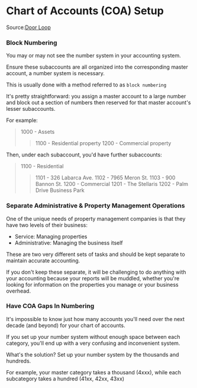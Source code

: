 Chart of Accounts (COA) Setup
===

Source:[Door Loop](https://bit.ly/3zi6aE7)

### Block Numbering

You may or may not see the number system in your accounting system.

Ensure these subaccounts are all organized into the corresponding master account, a number system is necessary.

This is usually done with a method referred to as `block numbering`

It's pretty straightforward: you assign a master account to a large number and block out a section of numbers then reserved for that master account's lesser subaccounts.

For example:

> 1000 - Assets
>> 1100 - Residential property
>> 1200 - Commercial property

Then, under each subaccount, you'd have further subaccounts:

> 1100 - Residential
>> 1101 - 326 Labarca Ave.
>> 1102 - 7965 Meron St.
>> 1103 - 900 Bannon St.
> 1200 - Commercial
>> 1201 - The Stellaris
>> 1202 - Palm Drive Business Park

### Separate Administrative & Property Management Operations

One of the unique needs of property management companies is that they have two levels of their business:

* Service: Managing properties
* Administrative: Managing the business itself

These are two very different sets of tasks and should be kept separate to maintain accurate accounting.

If you don't keep these separate, it will be challenging to do anything with your accounting because your reports will be muddled, whether you're looking for information on the properties you manage or your business overhead.

### Have COA Gaps In Numbering 

It's impossible to know just how many accounts you'll need over the next decade (and beyond) for your chart of accounts.

If you set up your number system without enough space between each category, you'll end up with a very confusing and inconvenient system.

What's the solution? Set up your number system by the thousands and hundreds.

For example, your master category takes a thousand (4xxx), while each subcategory takes a hundred (41xx, 42xx, 43xx)